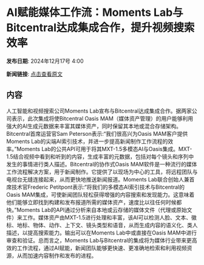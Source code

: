 # AI赋能媒体工作流：Moments Lab与Bitcentral达成集成合作，提升视频搜索效率

**发布日期**: 2024年12月17号 4:00

**新闻链接**: [点击查看原文](https://www.aibase.com/zh/news/14022)

## 内容

人工智能和视频搜索公司Moments Lab宣布与Bitcentral达成集成合作。据两家公司表示，此次集成将使Bitcentral Oasis MAM（媒体资产管理）的用户能够利用强大的AI生成元数据来丰富其媒体资产，同时保留其本地或混合存储架构。Bitcentral首席运营官Sam Peterson表示:“我们很高兴为Oasis MAM客户提供Moments Lab的尖端AI索引技术，并进一步提高新闻制作工作流程的效率。”Moments Lab的公共API可用于将其MXT-1.5多模态AI与Oasis集成。MXT-1.5结合视频中看到和听到的内容，生成丰富的元数据，包括对每个镜头和序列中发生的事情进行类人描述。Bitcentral的协作式Oasis MAM软件是一种流行的媒体工作流程解决方案，用于新闻制作。它提供了以现场为中心的工具，将远程团队与电视台无缝连接起来，从而更快地推送新闻报道。Moments Lab联合创始人兼首席技术官Frederic Petitpont表示:“将我们的多模态AI索引技术与Bitcentral的Oasis MAM集成，可使新闻团队轻松获得增强的内容搜索和发现能力。这意味着他们能够立即找到构建和发布报道所需的媒体资产，速度比以往任何时候都快。”Moments Lab的API通过分析来自本地或云存储的媒体文件（代理或原始文件）来工作。媒体资产由MXT-1.5进行处理和丰富，该AI可以检测人脸、文本、徽标、地标、物体、动作、上下文、镜头类型和语音，从而生成内容的语义化、类人描述，以提高搜索能力。输出可以在Moments Lab中或直接在Oasis MAM中进行审查和验证。总而言之，Moments Lab与Bitcentral的集成将为媒体行业带来更高效的工作流程，通过AI赋能，新闻团队能够更快速、更准确地检索和利用视频资源，从而加速内容制作和发布的进程。
